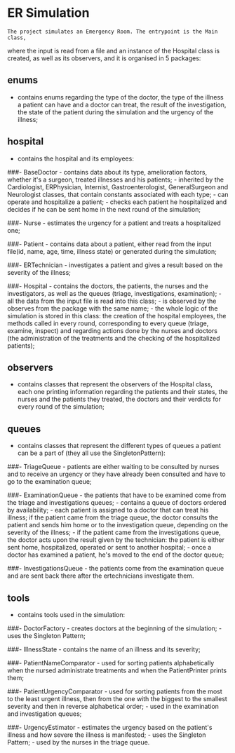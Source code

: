 # ER Simulation



    The project simulates an Emergency Room. The entrypoint is the Main class,
where the input is read from a file and an instance of the Hospital class is
created, as well as its observers, and it is organised in 5 packages:


## enums
- contains enums regarding the type of the doctor, the type of the illness a
  patient can have and a doctor can treat, the result of the investigation, the
  state of the patient during the simulation and the urgency of the illness;


## hospital
- contains the hospital and its employees:

###- BaseDoctor
     - contains data about its type, amelioration factors, whether it's a 
       surgeon, treated illnesses and his patients;
     - inherited by the Cardiologist, ERPhysician, Internist,
       Gastroenterologist, GeneralSurgeon and Neurologist classes, that contain
       constants associated with each type;
     - can operate and hospitalize a patient;
     - checks each patient he hospitalized and decides if he can be sent home in
       the next round of the simulation;

###- Nurse
	 - estimates the urgency for a patient and treats a hospitalized one;

###- Patient
	 - contains data about a patient, either read from the input file(id, name,
	   age, time, illness state) or generated during the simulation;

###- ERTechnician
	 - investigates a patient and gives a result based on the severity of the
	   illness;

###- Hospital
	 - contains the doctors, the patients, the nurses and the investigators, as
	   well as the queues (triage, investigations, examination);
     - all the data from the input file is read into this class;
     - is observed by the observes from the package with the same name;
     - the whole logic of the simulation is stored in this class: the creation
       of the hospital employees, the methods called in every round,
       corresponding to every queue (triage, examine, inspect) and regarding
       actions done by the nurses and doctors (the administration of the
       treatments and the checking of the hospitalized patients);


## observers
- contains classes that represent the observers of the Hospital class, each one
  printing information regarding the patients and their states, the nurses and
  the patients they treated, the doctors and their verdicts for every round of
  the simulation;


## queues
- contains classes that represent the different types of queues a patient can
  be a part of (they all use the SingletonPattern):

###- TriageQueue
	 - patients are either waiting to be consulted by nurses and to receive an
	   urgency or they have already been consulted and have to go to the
	   examination queue;

###- ExaminationQueue
     - the patients that have to be examined come from the triage and
       investigations queues;
     - contains a queue of doctors ordered by availability;
     - each patient is assigned to a doctor that can treat his illness; if the
       patient came from the triage queue, the doctor consults the patient and
       sends him home or to the investigation queue, depending on the severity
       of the illness;
     - if the patient came from the investigations queue, the doctor acts upon
       the result given by the technician: the patient is either sent home,
       hospitalized, operated or sent to another hospital;
     - once a doctor has examined a patient, he's moved to the end of the doctor
       queue;

###- InvestigationsQueue
     - the patients come from the examination queue and are sent back there
       after the ertechnicians investigate them.


## tools
- contains tools used in the simulation:

###- DoctorFactory
     - creates doctors at the beginning of the simulation;
     - uses the Singleton Pattern;

###- IllnessState
     - contains the name of an illness and its severity;

###- PatientNameComparator
     - used for sorting patients alphabetically when the nursed administrate
       treatments and when the PatientPrinter prints them;

###- PatientUrgencyComparator
     - used for sorting patients from the most to the least urgent illness, then
       from the one with the biggest to the smallest severity and then in
       reverse alphabetical order;
     - used in the examination and investigation queues;

###- UrgencyEstimator
     - estimates the urgency based on the patient's illness and how severe the
       illness is manifested;
     - uses the Singleton Pattern;
     - used by the nurses in the triage queue.
